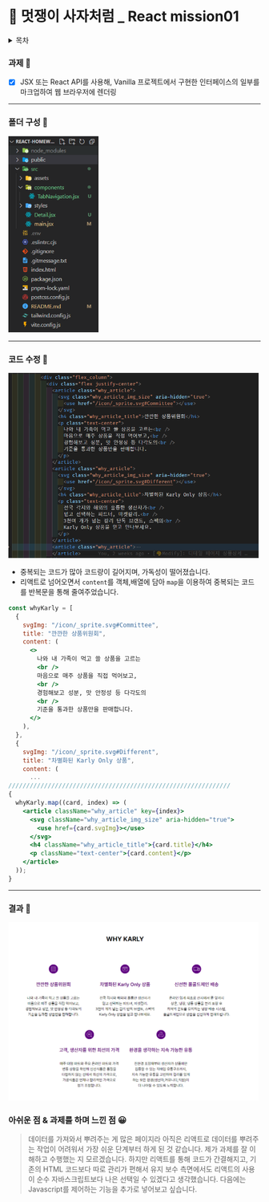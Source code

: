 # 🦁 멋쟁이 사자처럼 \_ React mission01

<details>
  <summary>목차</summary>
  <ul>
    <li><a href='#과제-🤗'>과제 🤗</a></li>
    <li><a href='#폴더-구성-'>폴더 구성 💼</a></li>
    <li><a href='#코드-수정-'>코드 수정 💊</a></li>
    <li><a href='#결과'>결과 🎉</a></li>
    <li><a href='#아쉬운-점--과제를-하며-느낀-점'>아쉬운 점 😥 & 과제를 하며 느낀 점 😀</a></li>
  </ul>
</details>

### 과제 🤗

- [x] JSX 또는 React API를 사용해, Vanilla 프로젝트에서 구현한
      인터페이스의 일부를 마크업하여 웹 브라우저에 렌더링

---

### 폴더 구성 💼

<img width="180" src="/readmeImages/image.png"></img>

---

### 코드 수정 💊

<img width="500" src="/readmeImages/image-1.png"></img>

- 중복되는 코드가 많아 코드량이 길어지며, 가독성이 떨어졌습니다.
- 리액트로 넘어오면서 `content`를 객체,배열에 담아 `map`을 이용하여 중복되는 코드를 반복문을 통해 줄여주었습니다.

```jsx
const whyKarly = [
  {
    svgImg: "/icon/_sprite.svg#Committee",
    title: "깐깐한 상품위원회",
    content: (
      <>
        나와 내 가족이 먹고 쓸 상품을 고르는
        <br />
        마음으로 매주 상품을 직접 먹어보고,
        <br />
        경험해보고 성분, 맛 안정성 등 다각도의
        <br />
        기준을 통과한 상품만을 판매합니다.
      </>
    ),
  },
  {
    svgImg: "/icon/_sprite.svg#Different",
    title: "차별화된 Karly Only 상품",
    content: (
      ...
//////////////////////////////////////////////////////////////
{
  whyKarly.map((card, index) => (
    <article className="why_article" key={index}>
      <svg className="why_article_img_size" aria-hidden="true">
        <use href={card.svgImg}></use>
      </svg>
      <h4 className="why_article_title">{card.title}</h4>
      <p className="text-center">{card.content}</p>
    </article>
  ));
}
```

---

### 결과 🎉

<img width="500" src="/readmeImages/image-2.png"></img>

### 아쉬운 점 & 과제를 하며 느낀 점 😀

> 데이터를 가져와서 뿌려주는 게 많은 페이지라 아직은 리액트로 데이터를 뿌려주는 작업이 어려워서 가장 쉬운 단계부터 하게 된 것 같습니다.
> 제가 과제를 잘 이해하고 수행했는 지 모르겠습니다. 하지만 리액트를 통해 코드가 간결해지고, 기존의 HTML 코드보다 따로 관리가 편해서 유지 보수 측면에서도 리액트의 사용이 순수 자바스크립트보다 나은 선택일 수 있겠다고 생각했습니다.
> 다음에는 Javascript를 제어하는 기능을 추가로 넣어보고 싶습니다.
